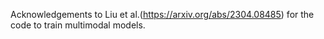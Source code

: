 Acknowledgements to Liu et al.(https://arxiv.org/abs/2304.08485) for the code to train multimodal models. 
